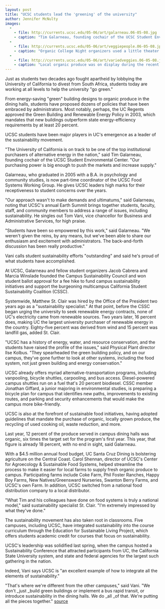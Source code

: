 ```yaml
---
layout: post
title: "UCSC students lead the 'greening' of the university"
author: Jennifer McNulty 
images:
  -
    - file: http://currents.ucsc.edu/05-06/art/galarneau.06-05-08.jpg
    - caption: "Tim Galarneau, founding cochair of the UCSC Student Environmental Center, is now part-time coordinator of the UCSC Food Systems Working Group. Photo: Jennifer McNulty"
  -
    - file: http://currents.ucsc.edu/05-06/art/veggiepeople.06-05-08.jpg
    - caption: "Organic College Night organizers used a little theater to help spread the word about the increasing amount of locally grown organic food available in campus dining halls. Photo: Tim Galarneau"
  -
    - file: http://currents.ucsc.edu/05-06/art/variedveggies.06-05-08.jpg
    - caption: "Local organic produce was on display during the recent Organic College Night at College Eight. Photo: Tim Galarneau"
---
```


Just as students two decades ago fought apartheid by lobbying the University of California to divest from South Africa, students today are working at all levels to help the university "go green."

From energy-saving "green" building designs to organic produce in the dining halls, students have proposed dozens of policies that have been embraced by administrators. Most notably, perhaps, the UC Regents approved the Green Building and Renewable Energy Policy in 2003, which mandates that new buildings outperform state energy-efficiency requirements by at least 20 percent.

UCSC students have been major players in UC's emergence as a leader of the sustainability movement.

"The University of California is on track to be one of the top institutional purchasers of alternative energy in the nation," said Tim Galarneau, founding cochair of the UCSC Student Environmental Center. "Our purchasing power is big enough to push the markets and increase supply."

Galarneau, who graduated in 2005 with a B.A. in psychology and community studies, is now part-time coordinator of the UCSC Food Systems Working Group. He gives UCSC leaders high marks for their receptiveness to student concerns over the years.

"Our approach wasn't to make demands and ultimatums," said Galarneau, noting that UCSC's annual Earth Summit brings together students, faculty, staff, and community members to address a range of issues, including sustainability. He singles out Tom Vani, vice chancellor for Business and Administrative Services, for high praise.

"Students have been so empowered by this work," said Galarneau. "We weren't given the reins, by any means, but we've been able to share our enthusiasm and excitement with administrators. The back-and-forth discussion has been really productive."

Vani calls student sustainability efforts "outstanding" and said he's proud of what students have accomplished.

At UCSC, Galarneau and fellow student organizers Jacob Cabrera and Marcia Winslade founded the Campus Sustainability Council and won student ballot approval for a fee hike to fund campus sustainability initiatives and support the burgeoning multicampus California Student Sustainability Coalition (CSSC).

Systemwide, Matthew St. Clair was hired by the Office of the President two years ago as a "sustainability specialist." At that point, before the CSSC began urging the university to seek renewable energy contracts, none of UC's electricity came from renewable sources. Two years later, 16 percent does, making UC the largest university purchaser of renewable energy in the country. Eighty-five percent was derived from wind and 15 percent was landfill gas, added St. Clair.

"UCSC has a history of energy, water, and resource conservation, and the students have raised the profile of the issues," said Physical Plant director Ilse Kolbus. "They spearheaded the green building policy, and on our campus, they've gone further to look at other systems, including the food system, not just green building and energy conservation."

UCSC already offers myriad alternative-transportation programs, including vanpooling, bicycle shuttles, carpooling, and bus access. Diesel-powered campus shuttles run on a fuel that's 20 percent biodiesel. CSSC member Jonathan Giffard, a junior majoring in environmental studies, is preparing a bicycle plan for campus that identifies new paths, improvements to existing routes, and parking and security enhancements that would make the campus more bike-friendly.

UCSC is also at the forefront of sustainable food initiatives, having adopted guidelines that mandate the purchase of organic, locally grown produce, the recycling of used cooking oil, waste reduction, and more.

Last year, 12 percent of the produce served in campus dining halls was organic, six times the target set for the program's first year. This year, that figure is already 18 percent, with no end in sight, said Galarneau.

With a $4.5 million annual food budget, UC Santa Cruz Dining is bolstering agriculture on the Central Coast. Carol Shennan, director of UCSC's Center for Agroecology & Sustainable Food Systems, helped streamline the process to make it easier for local farms to supply fresh organic produce to campus. Participating farms include Coke Farm, Phil Foster Ranches, Happy Boy Farms, New Natives/Greensward Nurseries, Swanton Berry Farms, and UCSC's own Farm. In addition, UCSC switched from a national food distribution company to a local distributor.

"What Tim and his colleagues have done on food systems is truly a national model," said sustainability specialist St. Clair. "I'm extremely impressed by what they've done."

The sustainability movement has also taken root in classrooms. Five campuses, including UCSC, have integrated sustainability into the course curriculum through the Education for Sustainable Living Project, which offers students academic credit for courses that focus on sustainability.

UCSC's leadership was solidified last spring, when the campus hosted a Sustainability Conference that attracted participants from UC, the California State University system, and state and federal agencies for the largest such gathering in the nation.

Indeed, Vani says UCSC is "an excellent example of how to integrate all the elements of sustainability."

"That's where we're different from the other campuses," said Vani. "We don't _just _build green buildings or implement a bus rapid transit, or introduce sustainability in the dining halls. We do _all _of that. We're putting all the pieces together."
[source](http://www1.ucsc.edu/currents/05-06/05-08/sustainable.asp "Permalink to sustainable")
